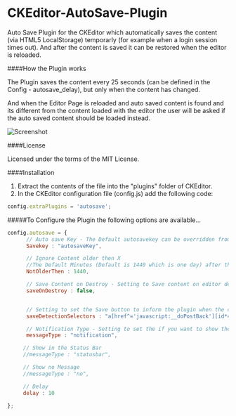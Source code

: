 CKEditor-AutoSave-Plugin
========================

Auto Save Plugin for the CKEditor which automatically saves the content (via HTML5 LocalStorage) temporarly (for example when a login session times out). 
And after the content is saved it can be restored when the editor is reloaded.

####How the Plugin works

The Plugin saves the content every 25 seconds (can be defined in the Config - autosave_delay), but only when the content has changed.

And when the Editor Page is reloaded and auto saved content is found and its different from the content loaded with the editor the user will be asked if the auto saved content should be loaded instead.


![Screenshot](http://www.watchersnet.de/Portals/0/screenshots/dnn/AutoSaveDiffDialog.png)

####License

Licensed under the terms of the MIT License.

####Installation

 1. Extract the contents of the file into the "plugins" folder of CKEditor.
 2. In the CKEditor configuration file (config.js) add the following code:

````js
config.extraPlugins = 'autosave';
````

#####To Configure the Plugin the following options are available...


````js
config.autosave = { 
      // Auto save Key - The Default autosavekey can be overridden from the config ...
      Savekey : "autosaveKey",

      // Ignore Content older then X
      //The Default Minutes (Default is 1440 which is one day) after the auto saved content is ignored can be overidden from the config ...
      NotOlderThen : 1440,

      // Save Content on Destroy - Setting to Save content on editor destroy (Default is false) ...
      saveOnDestroy : false,


      // Setting to set the Save button to inform the plugin when the content is saved by the user and doesn't need to be stored temporary ...
      saveDetectionSelectors : "a[href^='javascript:__doPostBack'][id*='Save'],a[id*='Cancel']",

      // Notification Type - Setting to set the if you want to show the "Auto Saved" message, and if yes you can show as Notification or as Message in the Status bar (Default is "notification")
      messageType : "notification",

     // Show in the Status Bar
     //messageType : "statusbar",

     // Show no Message
     //messageType : "no",

     // Delay
     delay : 10

};
````

